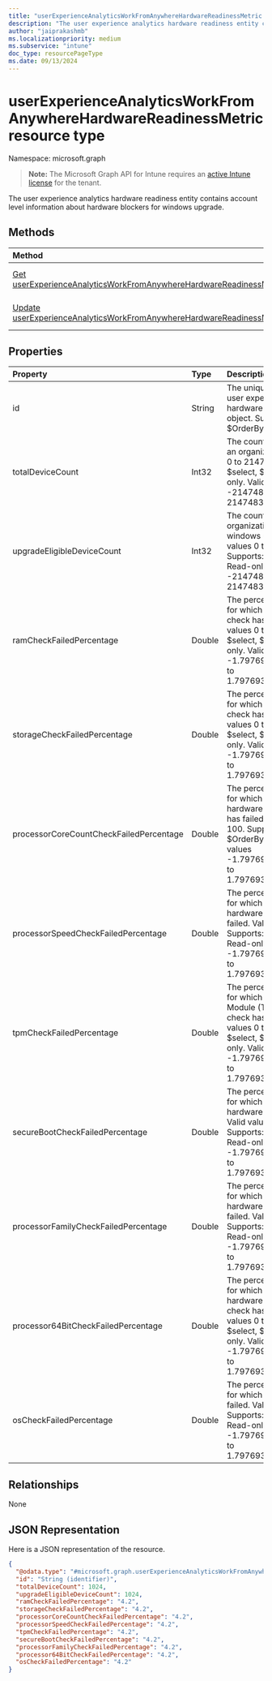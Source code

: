 ```yaml
---
title: "userExperienceAnalyticsWorkFromAnywhereHardwareReadinessMetric resource type"
description: "The user experience analytics hardware readiness entity contains account level information about hardware blockers for windows upgrade."
author: "jaiprakashmb"
ms.localizationpriority: medium
ms.subservice: "intune"
doc_type: resourcePageType
ms.date: 09/13/2024
---
```


# userExperienceAnalyticsWorkFromAnywhereHardwareReadinessMetric resource type

Namespace: microsoft.graph

> **Note:** The Microsoft Graph API for Intune requires an [active Intune license](https://go.microsoft.com/fwlink/?linkid=839381) for the tenant.

The user experience analytics hardware readiness entity contains account level information about hardware blockers for windows upgrade.

## Methods
|Method|Return Type|Description|
|:---|:---|:---|
|[Get userExperienceAnalyticsWorkFromAnywhereHardwareReadinessMetric](../api/intune-devices-userexperienceanalyticsworkfromanywherehardwarereadinessmetric-get.md)|[userExperienceAnalyticsWorkFromAnywhereHardwareReadinessMetric](../resources/intune-devices-userexperienceanalyticsworkfromanywherehardwarereadinessmetric.md)|Read properties and relationships of the [userExperienceAnalyticsWorkFromAnywhereHardwareReadinessMetric](../resources/intune-devices-userexperienceanalyticsworkfromanywherehardwarereadinessmetric.md) object.|
|[Update userExperienceAnalyticsWorkFromAnywhereHardwareReadinessMetric](../api/intune-devices-userexperienceanalyticsworkfromanywherehardwarereadinessmetric-update.md)|[userExperienceAnalyticsWorkFromAnywhereHardwareReadinessMetric](../resources/intune-devices-userexperienceanalyticsworkfromanywherehardwarereadinessmetric.md)|Update the properties of a [userExperienceAnalyticsWorkFromAnywhereHardwareReadinessMetric](../resources/intune-devices-userexperienceanalyticsworkfromanywherehardwarereadinessmetric.md) object.|

## Properties
|Property|Type|Description|
|:---|:---|:---|
|id|String|The unique identifier of the user experience analytics hardware readiness metric object. Supports: $select, $OrderBy. Read-only.|
|totalDeviceCount|Int32|The count of total devices in an organization. Valid values 0 to 2147483647. Supports: $select, $OrderBy. Read-only. Valid values -2147483648 to 2147483647|
|upgradeEligibleDeviceCount|Int32|The count of devices in an organization eligible for windows upgrade. Valid values 0 to 2147483647. Supports: $select, $OrderBy. Read-only. Valid values -2147483648 to 2147483647|
|ramCheckFailedPercentage|Double|The percentage of devices for which RAM hardware check has failed. Valid values 0 to 100. Supports: $select, $OrderBy. Read-only. Valid values -1.79769313486232E+308 to 1.79769313486232E+308|
|storageCheckFailedPercentage|Double|The percentage of devices for which storage hardware check has failed. Valid values 0 to 100. Supports: $select, $OrderBy. Read-only. Valid values -1.79769313486232E+308 to 1.79769313486232E+308|
|processorCoreCountCheckFailedPercentage|Double|The percentage of devices for which processor hardware core count check has failed. Valid values 0 to 100. Supports: $select, $OrderBy. Read-only. Valid values -1.79769313486232E+308 to 1.79769313486232E+308|
|processorSpeedCheckFailedPercentage|Double|The percentage of devices for which processor hardware speed check has failed. Valid values 0 to 100. Supports: $select, $OrderBy. Read-only. Valid values -1.79769313486232E+308 to 1.79769313486232E+308|
|tpmCheckFailedPercentage|Double|The percentage of devices for which Trusted Platform Module (TPM) hardware check has failed. Valid values 0 to 100. Supports: $select, $OrderBy. Read-only. Valid values -1.79769313486232E+308 to 1.79769313486232E+308|
|secureBootCheckFailedPercentage|Double|The percentage of devices for which secure boot hardware check has failed. Valid values 0 to 100. Supports: $select, $OrderBy. Read-only. Valid values -1.79769313486232E+308 to 1.79769313486232E+308|
|processorFamilyCheckFailedPercentage|Double|The percentage of devices for which processor hardware family check has failed. Valid values 0 to 100. Supports: $select, $OrderBy. Read-only. Valid values -1.79769313486232E+308 to 1.79769313486232E+308|
|processor64BitCheckFailedPercentage|Double|The percentage of devices for which processor hardware 64-bit architecture check has failed. Valid values 0 to 100. Supports: $select, $OrderBy. Read-only. Valid values -1.79769313486232E+308 to 1.79769313486232E+308|
|osCheckFailedPercentage|Double|The percentage of devices for which OS check has failed. Valid values 0 to 100. Supports: $select, $OrderBy. Read-only. Valid values -1.79769313486232E+308 to 1.79769313486232E+308|

## Relationships
None

## JSON Representation
Here is a JSON representation of the resource.
<!-- {
  "blockType": "resource",
  "keyProperty": "id",
  "@odata.type": "microsoft.graph.userExperienceAnalyticsWorkFromAnywhereHardwareReadinessMetric"
}
-->
``` json
{
  "@odata.type": "#microsoft.graph.userExperienceAnalyticsWorkFromAnywhereHardwareReadinessMetric",
  "id": "String (identifier)",
  "totalDeviceCount": 1024,
  "upgradeEligibleDeviceCount": 1024,
  "ramCheckFailedPercentage": "4.2",
  "storageCheckFailedPercentage": "4.2",
  "processorCoreCountCheckFailedPercentage": "4.2",
  "processorSpeedCheckFailedPercentage": "4.2",
  "tpmCheckFailedPercentage": "4.2",
  "secureBootCheckFailedPercentage": "4.2",
  "processorFamilyCheckFailedPercentage": "4.2",
  "processor64BitCheckFailedPercentage": "4.2",
  "osCheckFailedPercentage": "4.2"
}
```
